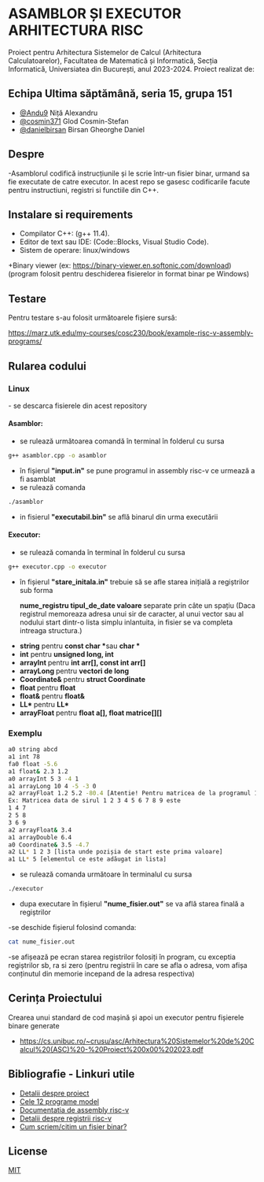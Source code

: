 
# ASAMBLOR ȘI EXECUTOR ARHITECTURA RISC
  Proiect pentru Arhitectura Sistemelor de Calcul (Arhitectura Calculatoarelor), Facultatea de Matematică și Informatică, Secția Informatică, Universiatea din București, anul 2023-2024.
  Proiect realizat de:



## Echipa Ultima săptămână, seria 15, grupa 151

- [@Andu9](https://github.com/Andu9) Niță Alexandru
- [@cosmin371](https://github.com/cosmin371) Glod Cosmin-Stefan
- [@danielbirsan](https://github.com/danielbirsan) Birsan Gheorghe Daniel

## Despre
-Asamblorul codifică instrucțiunile și le scrie într-un fisier binar, urmand sa fie executate de catre executor. In acest repo se gasesc codificarile facute pentru instructiuni, registri si functiile din C++.


##  Instalare si requirements

- Compilator C++: (g++ 11.4).
- Editor de text sau IDE: (Code::Blocks, Visual Studio Code).
- Sistem de operare: linux/windows

+Binary viewer (ex: https://binary-viewer.en.softonic.com/download) (program folosit pentru deschiderea fisierelor in format binar pe Windows)


## Testare

Pentru testare s-au folosit următoarele fișiere sursă:

https://marz.utk.edu/my-courses/cosc230/book/example-risc-v-assembly-programs/


## Rularea codului

<h3>Linux</h3>
- se descarca fisierele din acest repository
<h4>Asamblor:</h4> 

- se rulează următoarea comandă în terminal în folderul cu sursa
 ```bash
 g++ asamblor.cpp -o asamblor
 
 ```
- în fișierul <b>"input.in"</b> se pune programul in assembly risc-v ce urmează a fi asamblat
- se rulează comanda
 ```bash
./asamblor
 
 ```
- in fisierul <b> "executabil.bin"</b> se află binarul din urma executării


<h4>Executor: </h4>

- se rulează comanda în terminal în folderul cu sursa

 ```bash
g++ executor.cpp -o executor
 
 ```

- în fișierul <b>"stare_initala.in"</b> trebuie să se afle starea inițială a regiștrilor sub forma
  <p><b> nume_registru tipul_de_date valoare </b>  separate prin câte un spațiu (Daca registrul memoreaza adresa unui sir de caracter, al unui vector sau al nodului start dintr-o lista simplu inlantuita, in fisier se va completa intreaga structura.) </p>
- <b>string</b> pentru <b>const char *</b>sau <b>char *</b>
- <b>int</b> pentru <b>unsigned long, int </b>
- <b>arrayInt </b> pentru <b> int arr[], const int arr[] </b>
- <b>arrayLong </b> pentru <b>vectori de long</b>
- <b> Coordinate& </b> pentru <b>struct Coordinate </b>
- <b>float </b> pentru <b> float </b>
- <b>float& </b> pentru <b> float& </b>
- <b> LL* </b> pentru <b> LL* </b>
- <b>arrayFloat </b> pentru <b> float a[], float matrice[][] </b>

<h3>Exemplu</h3>

 ```bash
a0 string abcd
a1 int 78
fa0 float -5.6
a1 float& 2.3 1.2
a0 arrayInt 5 3 -4 1
a1 arrayLong 10 4 -5 -3 0
a2 arrayFloat 1.2 5.2 -80.4 [Atentie! Pentru matricea de la programul 12 (Vector x Matrix) se va folosi arrayFloat si urmeaza cele 9 numere din matrice completata pe coloana, nu pe linii!]
Ex: Matricea data de sirul 1 2 3 4 5 6 7 8 9 este
1 4 7
2 5 8
3 6 9
a2 arrayFloat& 3.4
a1 arrayDouble 6.4
a0 Coordinate& 3.5 -4.7
a2 LL* 1 2 3 [lista unde pozișia de start este prima valoare]
a1 LL* 5 [elementul ce este adăugat in lista]
 
 ```


- se rulează comanda următoare în terminalul cu sursa
 ```bash
./executor
 
 ```
- dupa executare în fișierul <b>"nume_fisier.out"</b> se va află starea finală a regiștrilor

-se deschide fișierul folosind comanda:
 ```bash
cat nume_fisier.out
 
 ```
-se afișează pe ecran starea registrilor folosiți în program, cu exceptia regiștrilor sb, ra si zero (pentru registrii în care se afla o adresa, vom afișa conținutul din memorie incepand de la adresa respectiva)


## Cerința Proiectului
 Crearea unui standard de cod mașină și apoi un executor pentru fișierele binare generate
- https://cs.unibuc.ro/~crusu/asc/Arhitectura%20Sistemelor%20de%20Calcul%20(ASC)%20-%20Proiect%200x00%202023.pdf

## Bibliografie - Linkuri utile
- [Detalii despre proiect](https://cs.unibuc.ro/~crusu/asc/Arhitectura%20Sistemelor%20de%20Calcul%20(ASC)%20-%20Proiect%200x00%202023.pdf)
- [Cele 12 programe model](https://marz.utk.edu/my-courses/cosc230/book/example-risc-v-assembly-programs/)
- [Documentatia de assembly risc-v](https://riscv.org/wp-content/uploads/2017/05/riscv-spec-v2.2.pdf)
- [Detalii despre registrii risc-v](https://en.wikichip.org/wiki/risc-v/registers)
- [Cum scriem/citim un fisier binar?](https://medium.com/@zekumoru/how-to-work-with-binary-files-in-c-520a852ee04a)


## License

[MIT](https://choosealicense.com/licenses/mit/)

